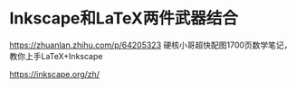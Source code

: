 # Inkscape和LaTeX两件武器结合





https://zhuanlan.zhihu.com/p/64205323
硬核小哥超快配图1700页数学笔记，教你上手LaTeX+Inkscape



https://inkscape.org/zh/














